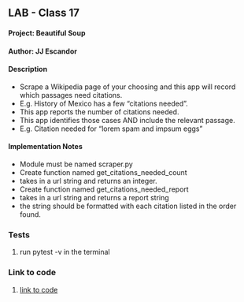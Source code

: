 
## LAB - Class 17

#### Project: Beautiful Soup
#### Author: JJ Escandor


#### Description

- Scrape a Wikipedia page of your choosing and  this app will record which passages need citations.
- E.g. History of Mexico has a few “citations needed”.
- This app reports the number of citations needed.
- This app identifies those cases AND include the relevant passage.
- E.g. Citation needed for “lorem spam and impsum eggs”

#### Implementation Notes

- Module must be named scraper.py
- Create function named get_citations_needed_count
- takes in a url string and returns an integer.
- Create function named get_citations_needed_report
- takes in a url string and returns a report string
- the string should be formatted with each citation listed in the order found.

### Tests

1. run pytest -v in the terminal

### Link to code

1. [link to code](scraper.py)



